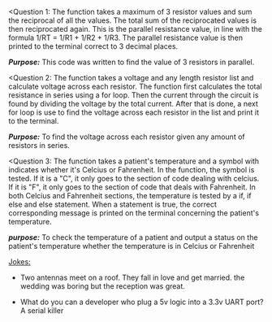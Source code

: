 <Question 1:
   The function takes a maximum of 3 resistor values and sum the reciprocal of all the values. The total sum of the reciprocated values is then reciprocated again. This is the parallel resistance value, in line with the formula 1/RT = 1/R1 + 1/R2 + 1/R3. The parallel resistance value is then printed to the terminal correct to 3 decimal places.

   **_Purpose:_**
   This code was written to find the value of 3 resistors in parallel.

<Question 2:
   The function takes a voltage and any length resistor list and calculate voltage across each resistor. 
   The function first calculates the total resistance in series using a for loop. Then the current through the circuit is found by dividing the voltage by the total current. After that is done, a next for loop is use to find the voltage across each resistor in the list and print it to the terminal. 

   **_Purpose:_**
   To find the voltage across each resistor given any amount of resistors in series.

<Question 3:
   The function takes a patient's temperature and a symbol with indicates whether it's Celcius or Fahrenheit. In the function, the symbol is tested. If it is a "C", it only goes to the section of code dealing with celcius. If it is "F", it only goes to the section of code that deals with Fahrenheit. In both Celcius and Fahrenheit sections, the temperature is tested by a if, if else and else statement. When a statement is true, the correct corresponding message is printed on the terminal concerning the patient's temperature.

   **_purpose:_**
   To check the temperature of a patient and output a status on the patient's temperature whether the temperature is in Celcius or Fahrenheit

<The Purpose of this assignment is to get students familiar with functions in Python>

<Jokes:>
   * Two antennas meet on a roof. They fall in love and get married. the wedding was      boring but the reception was great.

   * What do you can a developer who plug a 5v logic into a 3.3v UART port?
     A serial killer